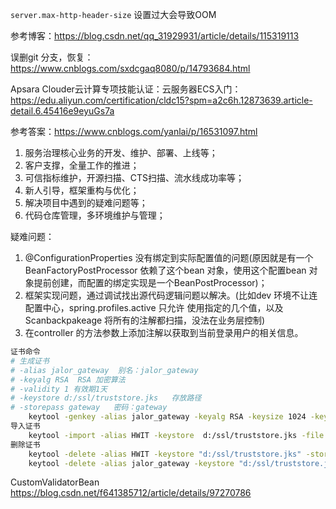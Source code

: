 `server.max-http-header-size` 设置过大会导致OOM

参考博客：https://blog.csdn.net/qq_31929931/article/details/115319113

误删git 分支，恢复：https://www.cnblogs.com/sxdcgaq8080/p/14793684.html


Apsara Clouder云计算专项技能认证：云服务器ECS入门：https://edu.aliyun.com/certification/cldc15?spm=a2c6h.12873639.article-detail.6.45416e9eyuGs7a

参考答案：https://www.cnblogs.com/yanlai/p/16531097.html



1. 服务治理核心业务的开发、维护、部署、上线等；
2. 客户支撑，全量工作的推进；
3. 可信指标维护，开源扫描、CTS扫描、流水线成功率等；
4. 新人引导，框架重构与优化；
5. 解决项目中遇到的疑难问题等；
6. 代码仓库管理，多环境维护与管理；


疑难问题：
1. @ConfigurationProperties 没有绑定到实际配置值的问题(原因就是有一个BeanFactoryPostProcessor 依赖了这个bean 对象，使用这个配置bean 对象提前创建，而配置的绑定实现是一个BeanPostProcessor)；
2. 框架实现问题，通过调试找出源代码逻辑问题以解决。(比如dev 环境不让连配置中心，spring.profiles.active 只允许 使用指定的几个值，以及Scanbackpakeage 将所有的注解都扫描，没法在业务层控制)
3. 在controller 的方法参数上添加注解以获取到当前登录用户的相关信息。

```bash
证书命令
# 生成证书
# -alias jalor_gateway  别名：jalor_gateway
# -keyalg RSA  RSA 加密算法
# -validity 1 有效期1天
# -keystore d:/ssl/truststore.jks   存放路径
# -storepass gateway   密码：gateway
    keytool -genkey -alias jalor_gateway -keyalg RSA -keysize 1024 -keypass gateway -validity 1 -keystore d:/ssl/truststore.jks -deststoretype pkcs12 -storepass gateway 
导入证书
    keytool -import -alias HWIT -keystore  d:/ssl/truststore.jks -file  d:/ssl/HWIT.crt   -storepass gateway
删除证书
    keytool -delete -alias HWIT -keystore "d:/ssl/truststore.jks" -storepass gateway
    keytool -delete -alias jalor_gateway -keystore "d:/ssl/truststore.jks" -storepass gateway
```


CustomValidatorBean   https://blog.csdn.net/f641385712/article/details/97270786
